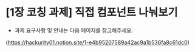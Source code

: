# [1장 코칭 과제] 직접 컴포넌트 나눠보기
- 과제 요구사항 및 안내는 다음 페이지를 참고해주세요.

(https://hackurity01.notion.site/1-e4b95207589a42ac9a1b536fa8c61dc0)
